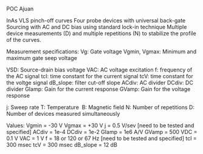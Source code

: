 POC Ajuan

InAs VLS pinch-off curves
Four probe devices with universal back-gate
Sourcing with AC and DC bias using standard lock-in technique 
Multiple device measurements (D) and multiple repetitions (N) to stabilize the profile of the curves.

Measurement specifications:
Vg:           Gate voltage​
Vgmin, Vgmax: Minimum and maximum gate seep voltage​

VSD​:          Source-drain bias voltage
VAC:          AC voltage excitation
f:            frequency of the AC signal
tcI:          time constant for the current signal
tcV:          time constant for the voltge signal
dB_slope:     filter cut-off slope
ACdiv:        AC divider
DCdiv:        DC divider
GIamp:        Gain for the current response
GVamp:        Gain for the voltage response


j​:            Sweep rate​
T:            Temperature ​
B​:            Magnetic field​
N​:            Number of repetitions​
D:            Number of devices measured simultaneously



Values:
Vgmin = -30 V
Vgmax = +30 V
j     = 0.5 V/sev  [need to be tested and specified]
ACdiv = 1e-4
DCdiv = 1e-2
GIamp = 1e6 A/V
GVamp = 500
VDC   = 0.1 V
VAC   = 1 V
f     = 18 or 120 or 67 Hz [need to be tested and specified]
tcI   = 300 msec
tcV   = 300 msec
dB_slope = 12 dB

